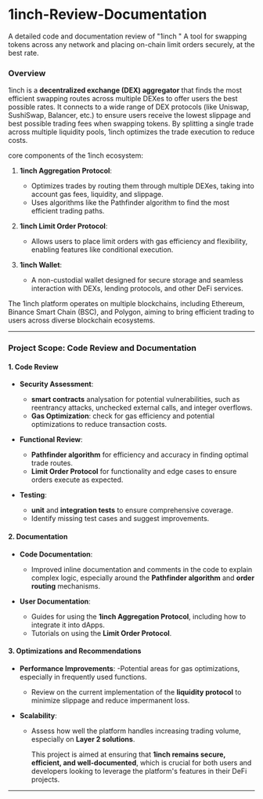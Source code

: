 # 1inch-Review-Documentation
A detailed code and documentation review of "1inch " A tool for swapping tokens across any network and placing on-chain limit orders securely, at the best rate.


### Overview
1inch is a **decentralized exchange (DEX) aggregator** that finds the most efficient swapping routes across multiple DEXes to offer users the best possible rates. It connects to a wide range of DEX protocols (like Uniswap, SushiSwap, Balancer, etc.) to ensure users receive the lowest slippage and best possible trading fees when swapping tokens. By splitting a single trade across multiple liquidity pools, 1inch optimizes the trade execution to reduce costs.

core components of the 1inch ecosystem:

1. **1inch Aggregation Protocol**: 
   - Optimizes trades by routing them through multiple DEXes, taking into account gas fees, liquidity, and slippage.
   - Uses algorithms like the Pathfinder algorithm to find the most efficient trading paths.
   
2. **1inch Limit Order Protocol**:
   - Allows users to place limit orders with gas efficiency and flexibility, enabling features like conditional execution.

3. **1inch Wallet**:
   - A non-custodial wallet designed for secure storage and seamless interaction with DEXs, lending protocols, and other DeFi services.

The 1inch platform operates on multiple blockchains, including Ethereum, Binance Smart Chain (BSC), and Polygon, aiming to bring efficient trading to users across diverse blockchain ecosystems.

---

### **Project Scope: Code Review and Documentation**


#### **1. Code Review**
   - **Security Assessment**:
     - **smart contracts** analysation for potential vulnerabilities, such as reentrancy attacks, unchecked external calls, and integer overflows.
     - **Gas Optimization**: check for gas efficiency and potential optimizations to reduce transaction costs.
   
   - **Functional Review**:
     - **Pathfinder algorithm** for efficiency and accuracy in finding optimal trade routes.
     - **Limit Order Protocol** for functionality and edge cases to ensure orders execute as expected.

   - **Testing**:
     - **unit** and **integration tests** to ensure comprehensive coverage.
     - Identify missing test cases and suggest improvements.
     

#### **2. Documentation**
   - **Code Documentation**:
     - Improved inline documentation and comments in the code to explain complex logic, especially around the **Pathfinder algorithm** and **order routing** mechanisms.

   - **User Documentation**:
     - Guides for using the **1inch Aggregation Protocol**, including how to integrate it into dApps.
     - Tutorials on using the **Limit Order Protocol**.

#### **3. Optimizations and Recommendations**
   - **Performance Improvements**:
     -Potential areas for gas optimizations, especially in frequently used functions.
     - Review on the current implementation of the **liquidity protocol** to minimize slippage and reduce impermanent loss.
   
   - **Scalability**:
     - Assess how well the platform handles increasing trading volume, especially on **Layer 2 solutions**.
    
       This project is aimed at ensuring that **1inch remains secure, efficient, and well-documented**, which is crucial for both users and developers looking to leverage the platform's features in their DeFi projects.
     

---
